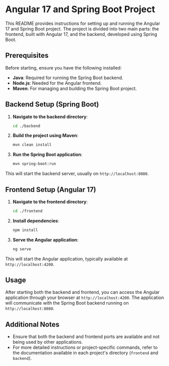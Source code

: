 
# Angular 17 and Spring Boot Project

This README provides instructions for setting up and running the Angular 17 and Spring Boot project. The project is divided into two main parts: the frontend, built with Angular 17, and the backend, developed using Spring Boot.

## Prerequisites

Before starting, ensure you have the following installed:

- **Java**: Required for running the Spring Boot backend.
- **Node.js**: Needed for the Angular frontend.
- **Maven**: For managing and building the Spring Boot project.

## Backend Setup (Spring Boot)

1. **Navigate to the backend directory**:
   ```bash
   cd ./backend
   ```

2. **Build the project using Maven**:
   ```bash
   mvn clean install
   ```

3. **Run the Spring Boot application**:
   ```bash
   mvn spring-boot:run
   ```

This will start the backend server, usually on `http://localhost:8080`.

## Frontend Setup (Angular 17)

1. **Navigate to the frontend directory**:
   ```bash
   cd ./frontend
   ```

2. **Install dependencies**:
   ```bash
   npm install
   ```

3. **Serve the Angular application**:
   ```bash
   ng serve
   ```

This will start the Angular application, typically available at `http://localhost:4200`.

## Usage

After starting both the backend and frontend, you can access the Angular application through your browser at `http://localhost:4200`. The application will communicate with the Spring Boot backend running on `http://localhost:8080`.

## Additional Notes

- Ensure that both the backend and frontend ports are available and not being used by other applications.
- For more detailed instructions or project-specific commands, refer to the documentation available in each project's directory (`frontend` and `backend`).

